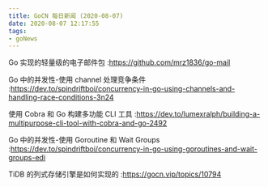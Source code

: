 ```yaml
---
title: GoCN 每日新闻 (2020-08-07)
date: 2020-08-07 12:17:55
tags:
- goNews
---
```

Go 实现的轻量级的电子邮件包 :https://github.com/mrz1836/go-mail

Go 中的并发性-使用 channel 处理竞争条件 :https://dev.to/spindriftboi/concurrency-in-go-using-channels-and-handling-race-conditions-3n24

使用 Cobra 和 Go 构建多功能 CLI 工具 :https://dev.to/lumexralph/building-a-multipurpose-cli-tool-with-cobra-and-go-2492

Go 中的并发性-使用 Goroutine 和 Wait Groups :https://dev.to/spindriftboi/concurrency-in-go-using-goroutines-and-wait-groups-edi

TiDB 的列式存储引擎是如何实现的 :https://gocn.vip/topics/10794

